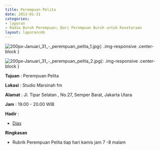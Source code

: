```yaml
---
title: Perempuan Pelita 
date: 2013-01-31
categories:
- laporan
- Radio Buruh Perempuan; Dari Perempuan Buruh untuk Kesetaraan
layout: laporancmb
---
```



![200px-Januari_31_-_perempuan_pelita_1.jpg](/uploads/200px-Januari_31_-_perempuan_pelita_1.jpg){: .img-responsive .center-block }

![200px-Januari_31_-_perempuan_pelita_2.jpg](/uploads/200px-Januari_31_-_perempuan_pelita_2.jpg){: .img-responsive .center-block }


**Tujuan** : Perempuan Pelita 

**Lokasi** : Studio Marsinah fm 

**Alamat** : Jl. Tipar Selatan , No.27, Semper Barat, Jakarta Utara 

**Jam** : 19.00 - 20.00 WIB 

**Hadir** :
* [Dias](http://wiki.ciptamedia.org/wiki/Dias)

**Ringkasan**  
* Rubrik Perempuan Pelita tiap hari kamis jam 7 -8 malam
